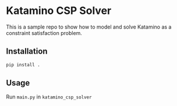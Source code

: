 # Katamino CSP Solver

This is a sample repo to show how to model and solve Katamino as a constraint satisfaction problem.

## Installation

```bash
pip install .
```

## Usage

Run `main.py` in `katamino_csp_solver`
